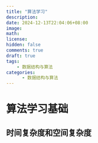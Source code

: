 ```yaml
---
title: "算法学习"
description: 
date: 2024-12-13T22:04:06+08:00
image: 
math: 
license: 
hidden: false
comments: true
draft: true
tags:   
    - 数据结构与算法
categories:
      - 数据结构与算法
---
```


# 算法学习基础

## 时间复杂度和空间复杂度

